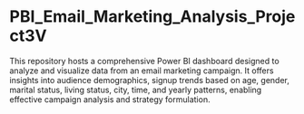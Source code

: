 # PBI_Email_Marketing_Analysis_Project3V
This repository hosts a comprehensive Power BI dashboard designed to analyze and visualize data from an email marketing campaign. It offers insights into audience demographics, signup trends based on age, gender, marital status, living status, city, time, and yearly patterns, enabling effective campaign analysis and strategy formulation.
